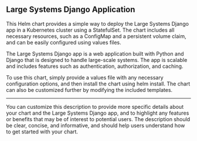 ## Large Systems Django Application
This Helm chart provides a simple way to deploy the Large Systems Django app in a Kubernetes cluster using a StatefulSet. The chart includes all necessary resources, such as a ConfigMap and a persistent volume claim, and can be easily configured using values files.

The Large Systems Django app is a web application built with Python and Django that is designed to handle large-scale systems. The app is scalable and includes features such as authentication, authorization, and caching.

To use this chart, simply provide a values file with any necessary configuration options, and then install the chart using helm install. The chart can also be customized further by modifying the included templates.

---

You can customize this description to provide more specific details about your chart and the Large Systems Django app, and to highlight any features or benefits that may be of interest to potential users. The description should be clear, concise, and informative, and should help users understand how to get started with your chart.